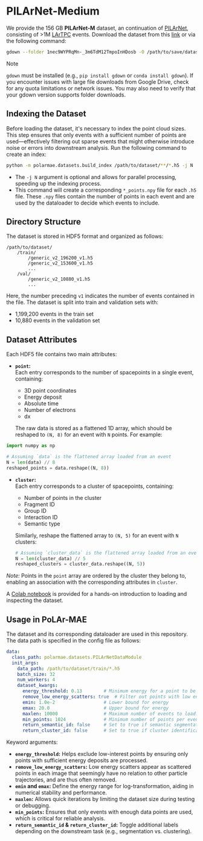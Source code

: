 # PILArNet-Medium

We provide the 156 GB **PILArNet-M** dataset, an continuation of [PILArNet](https://arxiv.org/abs/2006.01993), consisting of >1M [LArTPC](https://www.symmetrymagazine.org/article/october-2012/time-projection-chambers-a-milestone-in-particle-detector-technology?language_content_entity=und) events. Download the dataset from this [link](https://drive.google.com/drive/folders/1nec9WYPRqMn-_3m6TdM12TmpoInHDosb?usp=drive_link) or via the following command:

```bash
gdown --folder 1nec9WYPRqMn-_3m6TdM12TmpoInHDosb -O /path/to/save/dataset
```

> [!NOTE] 
> `gdown` must be installed (e.g., `pip install gdown` or `conda install gdown`). If you encounter issues with large file downloads from Google Drive, check for any quota limitations or network issues. You may also need to verify that your gdown version supports folder downloads.

## Indexing the Dataset

Before loading the dataset, it's necessary to index the point cloud sizes. This step ensures that only events with a sufficient number of points are used—effectively filtering out sparse events that might otherwise introduce noise or errors into downstream analysis. Run the following command to create an index:

```bash
python -m polarmae.datasets.build_index /path/to/dataset/**/*.h5 -j N
```

- The `-j N` argument is optional and allows for parallel processing, speeding up the indexing process.
- This command will create a corresponding `*_points.npy` file for each `.h5` file. These `.npy` files contain the number of points in each event and are used by the dataloader to decide which events to include.

## Directory Structure

The dataset is stored in HDF5 format and organized as follows:

```plaintext
/path/to/dataset/
    /train/
        /generic_v2_196200_v1.h5
        /generic_v2_153600_v1.h5
        ...
    /val/
        /generic_v2_10880_v1.h5
        ...
```

Here, the number preceding `v1` indicates the number of events contained in the file. The dataset is split into train and validation sets with:
- 1,199,200 events in the train set
- 10,880 events in the validation set

## Dataset Attributes

Each HDF5 file contains two main attributes:

- **`point`:**  
  Each entry corresponds to the number of spacepoints in a single event, containing:
  - 3D point coordinates
  - Energy deposit
  - Absolute time
  - Number of electrons
  - dx
  
  The raw data is stored as a flattened 1D array, which should be reshaped to `(N, 8)` for an event with `N` points. For example:
  
```python
import numpy as np

# Assuming `data` is the flattened array loaded from an event
N = len(data) // 8
reshaped_points = data.reshape((N, 8))
```
  
- **`cluster`:**  
  Each entry corresponds to a cluster of spacepoints, containing:
  - Number of points in the cluster
  - Fragment ID
  - Group ID
  - Interaction ID
  - Semantic type
  
  Similarly, reshape the flattened array to `(N, 5)` for an event with `N` clusters:
  
  ```python
  # Assuming `cluster_data` is the flattened array loaded from an event
  N = len(cluster_data) // 5
  reshaped_clusters = cluster_data.reshape((N, 5))
  ```
  
*Note:* Points in the `point` array are ordered by the cluster they belong to, enabling an association with the corresponding attributes in `cluster`.

A [Colab notebook](https://colab.research.google.com/drive/1x8WatdJa5D7Fxd3sLX5XSJiMkT_sG_im) is provided for a hands-on introduction to loading and inspecting the dataset.

## Usage in PoLAr-MAE

The dataset and its corresponding dataloader are used in this repository. The data path is specified in the config file as follows:

```yaml
data:
  class_path: polarmae.datasets.PILArNetDataModule
  init_args:
    data_path: /path/to/dataset/train/*.h5
    batch_size: 32
    num_workers: 4
    dataset_kwargs:
      energy_threshold: 0.13        # Minimum energy for a point to be included.
      remove_low_energy_scatters: true  # Filter out points with low energy deposits (semantic ID 4).
      emin: 1.0e-2                  # Lower bound for energy
      emax: 20.0                    # Upper bound for energy
      maxlen: 10000                 # Maximum number of events to load.
      min_points: 1024              # Minimum number of points per event.
      return_semantic_id: false     # Set to true if semantic segmentation labels are needed.
      return_cluster_id: false      # Set to true if cluster identification is required.
```

Keyword arguments:

- **`energy_threshold`:** Helps exclude low-interest points by ensuring only points with sufficient energy deposits are processed.
- **`remove_low_energy_scatters`:** Low energy scatters appear as scattered points in each image that seemingly have no relation to other particle trajectories, and are thus often removed.
- **`emin` and `emax`:** Define the energy range for log-transformation, aiding in numerical stability and performance.
- **`maxlen`:** Allows quick iterations by limiting the dataset size during testing or debugging.
- **`min_points`:** Ensures that only events with enough data points are used, which is critical for reliable analysis.
- **`return_semantic_id` & `return_cluster_id`:** Toggle additional labels depending on the downstream task (e.g., segmentation vs. clustering).
